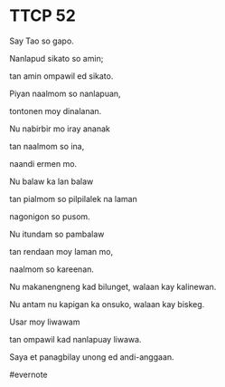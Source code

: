 # TTCP 52

Say Tao so gapo.

Nanlapud sikato so amin;

tan amin ompawil ed sikato.

Piyan naalmom so nanlapuan,

tontonen moy dinalanan.

Nu nabirbir mo iray ananak

tan naalmom so ina,

naandi ermen mo.

Nu balaw ka lan balaw

tan pialmom so pilpilalek na laman

nagonigon so pusom.

Nu itundam so pambalaw

tan rendaan moy laman mo,

naalmom so kareenan.

Nu makanengneng kad bilunget, walaan kay kalinewan.

Nu antam nu kapigan ka onsuko, walaan kay biskeg.

Usar moy liwawam

tan ompawil kad nanlapuay liwawa.

Saya et panagbilay unong ed andi-anggaan.

\#evernote

